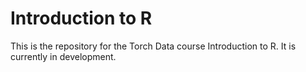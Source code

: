 # Introduction to R

This is the repository for the Torch Data course Introduction to R. It is 
currently in development.
